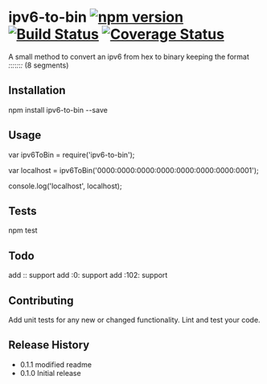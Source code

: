 ipv6-to-bin [![npm version](https://img.shields.io/npm/v/ipv6-to-bin.svg?style=flat)](https://www.npmjs.com/package/ipv6-to-bin) [![Build Status](https://travis-ci.org/ozipi/ipv6-to-bin.svg?branch=master)](https://travis-ci.org/ozipi/ipv6-to-bin) [![Coverage Status](https://coveralls.io/repos/github/ozipi/ipv6-to-bin/badge.svg?branch=master)](https://coveralls.io/github/ozipi/ipv6-to-bin?branch=master)
=========

A small method to convert an ipv6 from hex to binary keeping the format _:_:_:_:_:_:_:_ (8 segments)

## Installation

  npm install ipv6-to-bin --save

## Usage

  var ipv6ToBin = require('ipv6-to-bin');
  
  var localhost = ipv6ToBin('0000:0000:0000:0000:0000:0000:0000:0001');

  console.log('localhost', localhost);

## Tests

  npm test
  
## Todo
  add :: support
  add :0: support
  add :102: support

## Contributing

Add unit tests for any new or changed functionality. Lint and test your code.

## Release History

* 0.1.1 modified readme
* 0.1.0 Initial release


